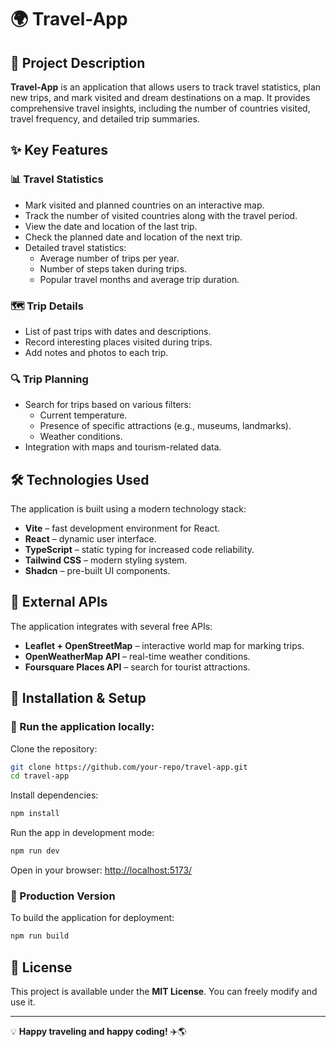 # 🌍 Travel-App

## 📌 Project Description

**Travel-App** is an application that allows users to track travel statistics, plan new trips, and mark visited and dream destinations on a map. It provides comprehensive travel insights, including the number of countries visited, travel frequency, and detailed trip summaries.

## ✨ Key Features

### 📊 Travel Statistics

- Mark visited and planned countries on an interactive map.
- Track the number of visited countries along with the travel period.
- View the date and location of the last trip.
- Check the planned date and location of the next trip.
- Detailed travel statistics:
  - Average number of trips per year.
  - Number of steps taken during trips.
  - Popular travel months and average trip duration.

### 🗺️ Trip Details

- List of past trips with dates and descriptions.
- Record interesting places visited during trips.
- Add notes and photos to each trip.

### 🔍 Trip Planning

- Search for trips based on various filters:
  - Current temperature.
  - Presence of specific attractions (e.g., museums, landmarks).
  - Weather conditions.
- Integration with maps and tourism-related data.

## 🛠️ Technologies Used

The application is built using a modern technology stack:

- **Vite** – fast development environment for React.
- **React** – dynamic user interface.
- **TypeScript** – static typing for increased code reliability.
- **Tailwind CSS** – modern styling system.
- **Shadcn** – pre-built UI components.

## 📡 External APIs

The application integrates with several free APIs:

- **Leaflet + OpenStreetMap** – interactive world map for marking trips.
- **OpenWeatherMap API** – real-time weather conditions.
- **Foursquare Places API** – search for tourist attractions.

## 🚀 Installation & Setup

### 🔧 Run the application locally:

Clone the repository:

```sh
git clone https://github.com/your-repo/travel-app.git
cd travel-app
```

Install dependencies:

```sh
npm install
```

Run the app in development mode:

```sh
npm run dev
```

Open in your browser: [http://localhost:5173/](http://localhost:5173/)

### 📌 Production Version

To build the application for deployment:

```sh
npm run build
```

## 📄 License

This project is available under the **MIT License**. You can freely modify and use it.

---

💡 **Happy traveling and happy coding!** ✈️🌎

